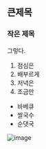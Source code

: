 ## 큰제목
### 작은 제목
그렇다.
1. 점심은
2. 배부르게
3. 저녁은
4. 조금만

* 바베큐
* 쌀국수
* 순댓국

![image](https://github.com/RoyHeeseungYoo/adc12345/assets/84519506/f6cff8e6-06b7-402b-8bb4-ed1a613d35c3)
